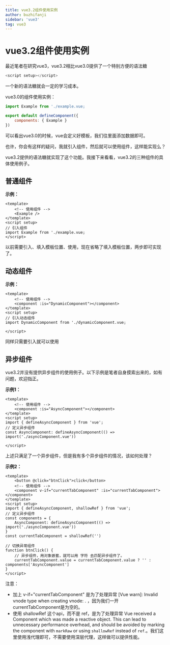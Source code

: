 ```yaml
---
title: vue3.2组件使用实例
author: buzhifanji
sidebar: 'vue3'
tag: vue3
---
```


# vue3.2组件使用实例

最近笔者在研究vue3，vue3.2相比vue3.0提供了一个特别方便的语法糖

```js
<script setup></script>
```
一个新的语法糖就会一定的学习成本。

vue3.0的组件使用实例：

```js
import Example from './example.vue;

export default defineComponent({
    components: { Example }
})

```
可以看出vue3.0的时候，vue会定义好模板，我们往里面添加数据即可。

也许，你会有这样的疑问，我就引入组件，然后就可以使用组件，这样能实现么？

vue3.2提供的语法糖就实现了这个功能。我接下来看看，vue3.2的三种组件的具体使用例子。

## 普通组件

**示例：**

```vue
<template>
    <!-- 使用组件 -->
    <Example />
</template>
<script setup>
// 引入组件
import Example from './example.vue;
</script>
```
以前需要引入、填入模板位置、使用，现在省略了填入模板位置，两步即可实现了。

## 动态组件

**示例：**

```vue
<template>
    <!-- 使用组件 -->
    <component :is="DynamicComponent"></component>
</template>
<script setup>
// 引入动态组件
import DynamicComponent from './dynamicComponent.vue;

</script>
```
同样只需要引入就可以使用

## 异步组件

vue3.2并没有提供异步组件的使用例子。以下示例是笔者自身摸索出来的，如有问题，欢迎指正。

**示例1：**

```vue
<template>
    <!-- 使用组件 -->
    <component :is="AsyncComponent"></component>
</template>
<script setup>
import { defineAsyncComponent } from 'vue';
// 定义异步组件
const AsyncComponent: defineAsyncComponent(() => import('./asyncComponent.vue'))

</script>
```
上述只满足了一个异步组件，但是我有多个异步组件的情况，该如何处理？

**示例2：**

```vue
<template>
    <button @click="btnClick">click</button>
    <!-- 使用组件 -->
    <component v-if="currentTabComponent" :is="currentTabComponent"></component>
</template>
<script setup>
import { defineAsyncComponent, shallowRef } from 'vue';
// 定义异步组件
const components = {
    AsyncComponent: defineAsyncComponent(() => import('./asyncComponent.vue'))
}
const currentTabComponent = shallowRef('')

// 切换异常组件
function btnClick() {
    // 异步组件，用对象嵌套，就可以用 字符 去匹配异步组件了。
    currentTabComponent.value = currentTabComponent.value ? '' : components['AsyncComponent']
}
</script>
```
注意：

- 加上 v-if="currentTabComponent" 是为了处理异常 [Vue warn]: Invalid vnode type when creating vnode: . ，因为我们一开currentTabComponent是为空的。
- 使用 shallowRef 这个api，而不是 ref，是为了处理异常 Vue received a Component which was made a reactive object. This can lead to unnecessary performance overhead, and should be avoided by marking the component with `markRaw` or using `shallowRef` instead of `ref`.。我们这里使用浅代理即可，不需要使用深层代理，这样做可以提供性能。

